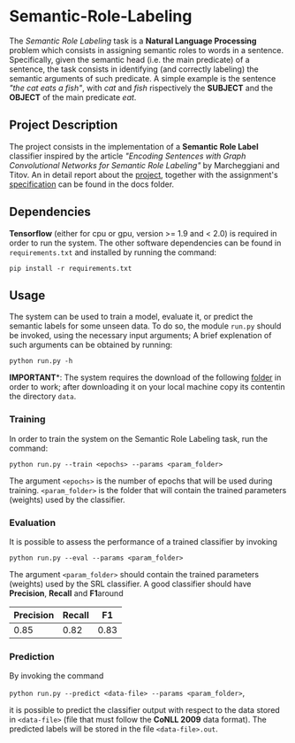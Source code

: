 # Semantic-Role-Labeling
The *Semantic Role Labeling* task is a **Natural Language Processing** problem which consists in assigning semantic roles to words in a sentence. Specifically, given the semantic head (i.e. the main predicate) of a sentence, the task consists in identifying (and correctly labeling) the semantic arguments of such predicate. A simple example is the sentence *"the cat eats a fish"*, with *cat* and *fish* rispectively the **SUBJECT** and the **OBJECT** of the main predicate *eat*.

## Project Description
The project consists in the implementation of a **Semantic Role Label** classifier inspired by the article *"Encoding Sentences with Graph Convolutional Networks for Semantic Role Labeling"* by Marcheggiani and Titov. An in detail report about the [project](https://github.com/giorgio-mariani/Semantic-Role-Labeling/blob/master/docs/report.pdf), together with the assignment's [specification](https://github.com/giorgio-mariani/Semantic-Role-Labeling/blob/master/docs/assignment.pdf) can be found in the docs folder.


## Dependencies
**Tensorflow** (either for cpu or gpu, version >= 1.9 and < 2.0) is required in order to run the system.
The other software dependencies can be found in `requirements.txt` and installed by running the command:

`pip install -r requirements.txt`

## Usage
The system can be used to train a model, evaluate it, or predict the semantic labels for some unseen data.
To do so, the module `run.py` should be invoked, using the necessary input arguments;
A brief explenation of such arguments can be obtained by running:

   `python run.py -h`

**IMPORTANT***: The system requires the download of the following [folder]() in order to work; after downloading it on your local machine copy its contentin the directory `data`.

### Training
In order to train the system on the Semantic Role Labeling task, run the command:

  `python run.py --train <epochs> --params <param_folder>`

The argument `<epochs>` is the number of epochs that will be used during training.
`<param_folder>` is the folder that will contain the trained parameters (weights) used by the classifier.

### Evaluation
It is possible to assess the performance of a trained classifier by invoking

   `python run.py --eval --params <param_folder>`

The argument `<param_folder>` should contain the trained parameters (weights) used by the SRL classifier. A good classifier should have **Precision**, **Recall** and **F1**around 

|**Precision**|**Recall**|**F1**|
|-------------|----------|------|
|    0.85     |    0.82  | 0.83 |

### Prediction
By invoking the command

   `python run.py --predict <data-file> --params <param_folder>`,

it is possible to predict the classifier output with respect to the data stored in 
`<data-file>` (file that must follow the **CoNLL 2009** data format). The predicted labels will be stored in the file `<data-file>.out`.
